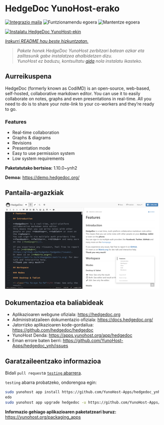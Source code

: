 <!--
Ohart ongi: README hau automatikoki sortu da <https://github.com/YunoHost/apps/tree/master/tools/readme_generator>ri esker
EZ editatu eskuz.
-->

# HedgeDoc YunoHost-erako

[![Integrazio maila](https://apps.yunohost.org/badge/integration/hedgedoc)](https://ci-apps.yunohost.org/ci/apps/hedgedoc/)
![Funtzionamendu egoera](https://apps.yunohost.org/badge/state/hedgedoc)
![Mantentze egoera](https://apps.yunohost.org/badge/maintained/hedgedoc)

[![Instalatu HedgeDoc YunoHost-ekin](https://install-app.yunohost.org/install-with-yunohost.svg)](https://install-app.yunohost.org/?app=hedgedoc)

*[Irakurri README hau beste hizkuntzatan.](./ALL_README.md)*

> *Pakete honek HedgeDoc YunoHost zerbitzari batean azkar eta zailtasunik gabe instalatzea ahalbidetzen dizu.*  
> *YunoHost ez baduzu, kontsultatu [gida](https://yunohost.org/install) nola instalatu ikasteko.*

## Aurreikuspena

HedgeDoc (formerly known as CodiMD) is an open-source, web-based, self-hosted, collaborative markdown editor.
You can use it to easily collaborate on notes, graphs and even presentations in real-time. All you need to do is to share your note-link to your co-workers and they’re ready to go.

### Features

- Real-time collaboration
- Graphs & diagrams
- Revisions
- Presentation mode
- Easy to use permission system
- Low system requirements


**Paketatutako bertsioa:** 1.10.0~ynh2

**Demoa:** <https://demo.hedgedoc.org/>

## Pantaila-argazkiak

![HedgeDoc(r)en pantaila-argazkia](./doc/screenshots/screenshot.png)

## Dokumentazioa eta baliabideak

- Aplikazioaren webgune ofiziala: <https://hedgedoc.org>
- Administratzaileen dokumentazio ofiziala: <https://docs.hedgedoc.org/>
- Jatorrizko aplikazioaren kode-gordailua: <https://github.com/hedgedoc/hedgedoc>
- YunoHost Denda: <https://apps.yunohost.org/app/hedgedoc>
- Eman errore baten berri: <https://github.com/YunoHost-Apps/hedgedoc_ynh/issues>

## Garatzaileentzako informazioa

Bidali `pull request`a [`testing` abarrera](https://github.com/YunoHost-Apps/hedgedoc_ynh/tree/testing).

`testing` abarra probatzeko, ondorengoa egin:

```bash
sudo yunohost app install https://github.com/YunoHost-Apps/hedgedoc_ynh/tree/testing --debug
edo
sudo yunohost app upgrade hedgedoc -u https://github.com/YunoHost-Apps/hedgedoc_ynh/tree/testing --debug
```

**Informazio gehiago aplikazioaren paketatzeari buruz:** <https://yunohost.org/packaging_apps>
